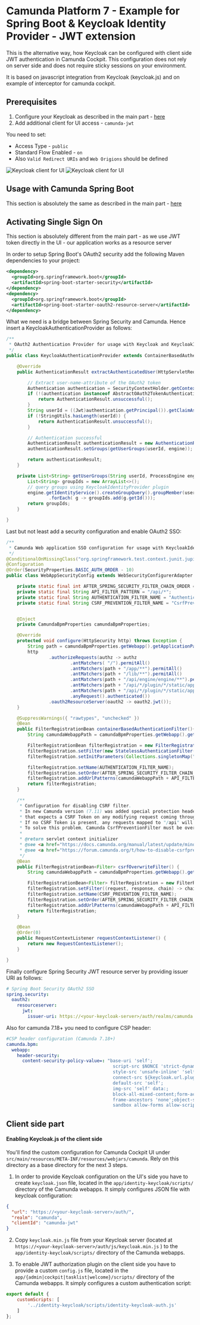 # Camunda Platform 7 - Example for Spring Boot & Keycloak Identity Provider - JWT extension

This is the alternative way, how Keycloak can be configured with client side JWT authentication in Camunda Cockpit.
This configuration does not rely on server side and does not require sticky sessions on your environment.

It is based on javascript integration from Keycloak (keycloak.js) and on example of interceptor for camunda cockpit.

## Prerequisites

1. Configure your Keycloak as described in the main part - [here](https://github.com/camunda-community-hub/camunda-platform-7-keycloak/tree/master/examples#prerequisites-in-your-keycloak-realm)
2. Add additional client for UI access - ``camunda-jwt``

You need to set:
- Access Type - ``public``
- Standard Flow Enabled - ``on``
- Also ``Valid Redirect URIs`` and ``Web Origions`` should be defined

![Keycloak client for UI](docs/camunda-jwt-1.png)
![Keycloak client for UI](docs/camunda-jwt-2.png)

## Usage with Camunda Spring Boot

This section is absolutely the same as described in the main part - [here](https://github.com/camunda-community-hub/camunda-platform-7-keycloak/tree/master/examples#usage-with-camunda-spring-boot)

## Activating Single Sign On

This section is absolutely different from the main part - as we use JWT token directly in the UI - our application works as a resource server

In order to setup Spring Boot's OAuth2 security add the following Maven dependencies to your project:

```xml
<dependency>
  <groupId>org.springframework.boot</groupId>
  <artifactId>spring-boot-starter-security</artifactId>
</dependency>
<dependency>
  <groupId>org.springframework.boot</groupId>
  <artifactId>spring-boot-starter-oauth2-resource-server</artifactId>
</dependency>
```

What we need is a bridge between Spring Security and Camunda. Hence insert a KeycloakAuthenticationProvider as follows:

```java
/**
 * OAuth2 Authentication Provider for usage with Keycloak and KeycloakIdentityProviderPlugin. 
 */
public class KeycloakAuthenticationProvider extends ContainerBasedAuthenticationProvider {

    @Override
    public AuthenticationResult extractAuthenticatedUser(HttpServletRequest request, ProcessEngine engine) {

        // Extract user-name-attribute of the OAuth2 token
        Authentication authentication = SecurityContextHolder.getContext().getAuthentication();
        if (!(authentication instanceof AbstractOAuth2TokenAuthenticationToken) || !(authentication.getPrincipal() instanceof Jwt)) {
            return AuthenticationResult.unsuccessful();
        }
        String userId = ((Jwt)authentication.getPrincipal()).getClaimAsString("preferred_username");
        if (!StringUtils.hasLength(userId)) {
            return AuthenticationResult.unsuccessful();
        }

        // Authentication successful
        AuthenticationResult authenticationResult = new AuthenticationResult(userId, true);
        authenticationResult.setGroups(getUserGroups(userId, engine));

        return authenticationResult;
    }

    private List<String> getUserGroups(String userId, ProcessEngine engine){
        List<String> groupIds = new ArrayList<>();
        // query groups using KeycloakIdentityProvider plugin
        engine.getIdentityService().createGroupQuery().groupMember(userId).list()
                .forEach( g -> groupIds.add(g.getId()));
        return groupIds;
    }

}
```

Last but not least add a security configuration and enable OAuth2 SSO:

```java
/**
 * Camunda Web application SSO configuration for usage with KeycloakIdentityProviderPlugin.
 */
@ConditionalOnMissingClass("org.springframework.test.context.junit.jupiter.SpringExtension")
@Configuration
@Order(SecurityProperties.BASIC_AUTH_ORDER - 10)
public class WebAppSecurityConfig extends WebSecurityConfigurerAdapter {

    private static final int AFTER_SPRING_SECURITY_FILTER_CHAIN_ORDER = 201;
    private static final String API_FILTER_PATTERN = "/api/*";
    private static final String AUTHENTICATION_FILTER_NAME = "Authentication Filter";
    private static final String CSRF_PREVENTION_FILTER_NAME = "CsrfPreventionFilter";


    @Inject
    private CamundaBpmProperties camundaBpmProperties;

    @Override
    protected void configure(HttpSecurity http) throws Exception {
        String path = camundaBpmProperties.getWebapp().getApplicationPath();
        http
                .authorizeRequests(authz -> authz
                        .antMatchers( "/").permitAll()
                        .antMatchers(path + "/app/**").permitAll()
                        .antMatchers(path + "/lib/**").permitAll()
                        .antMatchers(path + "/api/engine/engine/**").permitAll()
                        .antMatchers(path + "/api/*/plugin/*/static/app/plugin.css").permitAll()
                        .antMatchers(path + "/api/*/plugin/*/static/app/plugin.js").permitAll()
                        .anyRequest().authenticated())
                .oauth2ResourceServer(oauth2 -> oauth2.jwt());
    }

    @SuppressWarnings({ "rawtypes", "unchecked" })
    @Bean
    public FilterRegistrationBean containerBasedAuthenticationFilter(){
        String camundaWebappPath = camundaBpmProperties.getWebapp().getApplicationPath();

        FilterRegistrationBean filterRegistration = new FilterRegistrationBean();
        filterRegistration.setFilter(new StatelessAuthenticationFilter());
        filterRegistration.setInitParameters(Collections.singletonMap("authentication-provider", "org.camunda.bpm.extension.keycloak.showcase.sso.KeycloakAuthenticationProvider"));

        filterRegistration.setName(AUTHENTICATION_FILTER_NAME);
        filterRegistration.setOrder(AFTER_SPRING_SECURITY_FILTER_CHAIN_ORDER);
        filterRegistration.addUrlPatterns(camundaWebappPath + API_FILTER_PATTERN);
        return filterRegistration;
    }

    /**
     * Configuration for disabling CSRF filter.
     * In new Camunda version (7.11) was added special protection header with {@link org.camunda.bpm.webapp.impl.security.filter.CsrfPreventionFilter}
     * that expects a CSRF Token on any modifying request coming through the /api/* url.
     * If no CSRF Token is present, any requests mapped to "/api" will fail.
     * To solve this problem, Camunda CsrfPreventionFilter must be overridden.
     *
     * @return servlet context initializer
     * @see <a href="https://docs.camunda.org/manual/latest/update/minor/710-to-711/#http-header-security-in-webapps">Camunda docs</a>
     * @see <a href="https://forum.camunda.org/t/how-to-disable-csrfpreventionfilter/13095/9">Solution from Camunda forum</a>
     */
    @Bean
    public FilterRegistrationBean<Filter> csrfOverwriteFilter() {
        String camundaWebappPath = camundaBpmProperties.getWebapp().getApplicationPath();

        FilterRegistrationBean<Filter> filterRegistration = new FilterRegistrationBean<>();
        filterRegistration.setFilter((request, response, chain) -> chain.doFilter(request, response));
        filterRegistration.setName(CSRF_PREVENTION_FILTER_NAME);
        filterRegistration.setOrder(AFTER_SPRING_SECURITY_FILTER_CHAIN_ORDER);
        filterRegistration.addUrlPatterns(camundaWebappPath + API_FILTER_PATTERN);
        return filterRegistration;
    }

    @Bean
    @Order(0)
    public RequestContextListener requestContextListener() {
        return new RequestContextListener();
    }

}
```

Finally configure Spring Security JWT resource server by providing issuer URI as follows:

```yml
# Spring Boot Security OAuth2 SSO
spring.security:
  oauth2:
    resourceserver:
      jwt:
        issuer-uri: https://<your-keycloak-server>/auth/realms/camunda
```

Also for camunda 7.18+ you need to configure CSP header:
```yml
#CSP header configuration (Camunda 7.18+)
camunda.bpm:
  webapp:
    header-security:
      content-security-policy-value=: "base-uri 'self';
                                        script-src $NONCE 'strict-dynamic' 'unsafe-eval' https: 'self' 'unsafe-inline';
                                        style-src 'unsafe-inline' 'self';
                                        connect-src ${keycloak.url.plugin} 'self';
                                        default-src 'self';
                                        img-src 'self' data:;
                                        block-all-mixed-content;form-action 'self';
                                        frame-ancestors 'none';object-src 'none';
                                        sandbox allow-forms allow-scripts allow-same-origin allow-popups allow-downloads"

```

## Client side part


#### Enabling Keycloak.js of the client side

You'll find the custom configuration for Camunda Cockpit UI under ``src/main/resources/META-INF/resources/webjars/camunda``. Rely on this directory as a base directory for the next 3 steps. 

1. In order to provide Keycloak configuration on the UI's side you have to create ``keycloak.json`` file, located in the ``app/identity-keycloak/scripts/`` directory of the Camunda webapps. It simply configures JSON file with keycloak configuration:
```json
{
  "url": "https://<your-keycloak-server>/auth/",
  "realm": "camunda",
  "clientId": "camunda-jwt"
}
```

2. Copy ``keycloak.min.js`` file from your Keycloak server (located at ``https://<your-keycloak-server>/auth/js/keycloak.min.js`` ) to the ``app/identity-keycloak/scripts/`` directory of the Camunda webapps. 


3. To enable JWT authorization plugin on the client side you have to provide a custom ``config.js`` file, located in the ``app/{admin|cockpit|tasklist|welcome}/scripts/`` directory of the Camunda webapps. It simply configures a custom authentication script:

```javascript
export default {
    customScripts: [
        '../identity-keycloak/scripts/identity-keycloak-auth.js'
    ]
};
```
